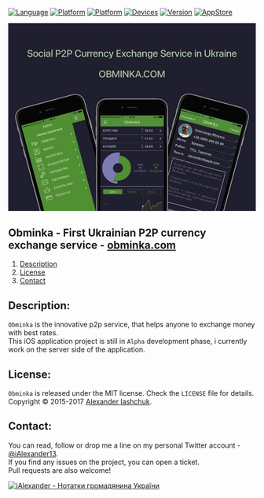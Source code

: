 [![Language](https://img.shields.io/badge/Swift-4.0-orange.svg?style=flat)](#)
[![Platform](https://img.shields.io/badge/iOS-10.0-lightgray.svg?style=flat)](#)
[![Platform](https://img.shields.io/badge/watchOS-3.0-lightgray.svg?style=flat)](#)
[![Devices](https://img.shields.io/badge/Devices-iPhone_and_Watch-green.svg?style=flat)](#)
[![Version](https://img.shields.io/badge/App_version-Alpha-red.svg?style=flat)](#)
[![AppStore](https://img.shields.io/badge/App_Store-Soon...-red.svg?style=flat)](https://ialexander.me/2h1Lmp0)

[![Obminka - First Ukrainian P2P currency exchange service](https://raw.githubusercontent.com/iAlexander/Obminka/master/Header.jpg)](https://ialexander.me/2h1Lmp0)

## Obminka - First Ukrainian P2P currency exchange service - [obminka.com](https://twitter.com/iAlexander13)
1. [Description](#description)
2. [License](#license)
3. [Contact](#contact)

## <a name="description">Description:</a>

```Obminka``` is the innovative p2p service, that helps anyone to exchange money with best rates.  
This iOS application project is still in ```Alpha``` development phase, i currently work on the server side of the application.

## <a name="license">License:</a>

```Obminka``` is released under the MIT license. Check the ```LICENSE``` file for details.  
Copyright © 2015-2017 <a href="https://iashchuk.com">Alexander Iashchuk</a>.

## <a name="contact">Contact:</a>

You can read, follow or drop me a line on my personal Twitter account - [@iAlexander13](https://twitter.com/iAlexander13).  
If you find any issues on the project, you can open a ticket.  
Pull requests are also welcome!

[![iAlexander - Нотатки громадянина України](https://raw.githubusercontent.com/iAlexander/Obminka/master/Footer.jpg)](https://twitter.com/iAlexander13)
